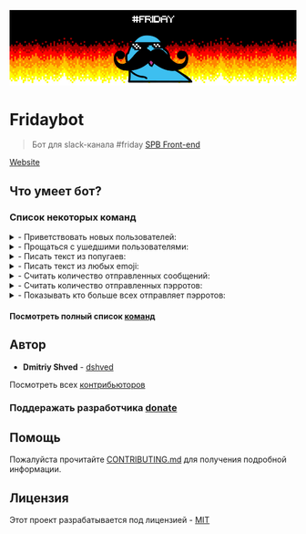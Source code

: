 <p align="center"><img src="images/bg-git.jpg"></p>

# Fridaybot

> Бот для slack-канала #friday [SPB Front-end](http://spb-frontend.slack.com)

[Website](http://fridaybot.tk)

## Что умеет бот?
### Список некоторых команд
<details>
<summary>- Приветствовать новых пользователей:</summary>
<br>
<img src="images/join.gif">
</details>

<details>
<summary>- Прощаться с ушедшими пользователями:</summary>
<br>
<img src="images/leave.gif">
</details>

<details>
<summary>- Писать текст из попугаев:</summary>
<br>
<img src="images/hi.gif">
</details>

<details>
<summary>- Писать текст из любых emoji:</summary>
<br>
<img src="images/cop.gif">
<img src="images/friday.gif">
</details>

<details>
<summary>- Считать количество отправленных сообщений:</summary>
<br>
<img src="images/live.gif">
</details>

<details>
<summary>- Считать количество отправленных пэрротов:</summary>
<br>
<img src="images/count.gif">
</details>

<details>
<summary>- Показывать кто больше всех отправляет пэрротов:</summary>
<br>
<img src="images/elite.gif">
</details>

#### Посмотреть полный список [команд](COMMANDS.md)

## Автор

* **Dmitriy Shved** - [dshved](https://github.com/dshved)

Посмотреть всех [контрибьюторов](https://github.com/dshved/fridaybot/contributors)

### Поддеражать разработчика [donate](https://fridaybot.tk/donate)

## Помощь

Пожалуйста прочитайте [CONTRIBUTING.md](CONTRIBUTING.md) для получения подробной информации.

## Лицензия

Этот проект разрабатывается под лицензией - [MIT](LICENSE.md)
